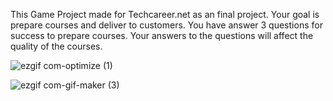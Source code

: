 This Game Project made for Techcareer.net as an final project.
Your goal is prepare courses and deliver to customers. You have answer 3 questions for success to prepare courses. Your answers to the questions will affect the quality of the courses.

![ezgif com-optimize (1)](https://github.com/0yunus-emre0/Arcade-Idle/assets/75679517/06486679-5d42-485c-a060-08d1ecbe1948)

![ezgif com-gif-maker (3)](https://github.com/0yunus-emre0/Arcade-Idle/assets/75679517/410d5260-5d1a-4468-adda-8b65a6d7b9fa)

